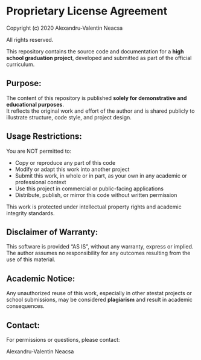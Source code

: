 
Proprietary License Agreement
=============================

Copyright (c) 2020 Alexandru-Valentin Neacsa

All rights reserved.

This repository contains the source code and documentation for a **high school graduation project**, developed and submitted as part of the official curriculum.

Purpose:
--------
The content of this repository is published **solely for demonstrative and educational purposes**.  
It reflects the original work and effort of the author and is shared publicly to illustrate structure, code style, and project design.

Usage Restrictions:
-------------------
You are NOT permitted to:
- Copy or reproduce any part of this code
- Modify or adapt this work into another project
- Submit this work, in whole or in part, as your own in any academic or professional context
- Use this project in commercial or public-facing applications
- Distribute, publish, or mirror this code without written permission

This work is protected under intellectual property rights and academic integrity standards.

Disclaimer of Warranty:
------------------------
This software is provided “AS IS”, without any warranty, express or implied.  
The author assumes no responsibility for any outcomes resulting from the use of this material.

Academic Notice:
----------------
Any unauthorized reuse of this work, especially in other atestat projects or school submissions, may be considered **plagiarism** and result in academic consequences.

Contact:
--------
For permissions or questions, please contact:

Alexandru-Valentin Neacsa
